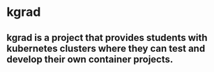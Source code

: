 # kgrad
## kgrad is a project that provides students with kubernetes clusters where they can test and develop their own container projects.

